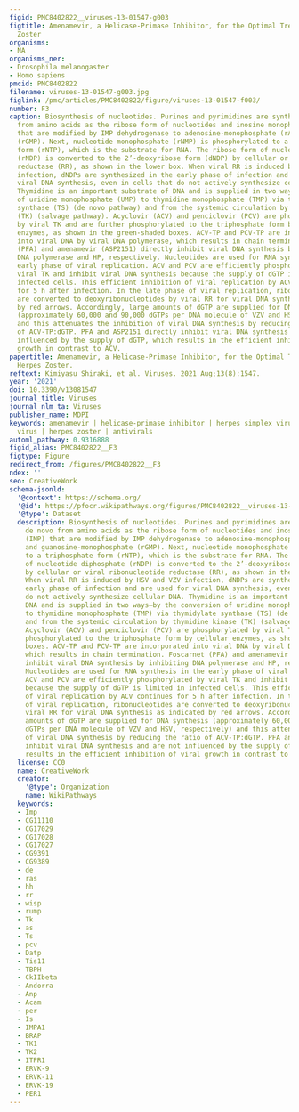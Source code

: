 ```yaml
---
figid: PMC8402822__viruses-13-01547-g003
figtitle: Amenamevir, a Helicase-Primase Inhibitor, for the Optimal Treatment of Herpes
  Zoster
organisms:
- NA
organisms_ner:
- Drosophila melanogaster
- Homo sapiens
pmcid: PMC8402822
filename: viruses-13-01547-g003.jpg
figlink: /pmc/articles/PMC8402822/figure/viruses-13-01547-f003/
number: F3
caption: Biosynthesis of nucleotides. Purines and pyrimidines are synthesized de novo
  from amino acids as the ribose form of nucleotides and inosine monophosphate (IMP)
  that are modified by IMP dehydrogenase to adenosine-monophosphate (rAMP) and guanosine-monophosphate
  (rGMP). Next, nucleotide monophosphate (rNMP) is phosphorylated to a triphosphate
  form (rNTP), which is the substrate for RNA. The ribose form of nucleotide diphosphate
  (rNDP) is converted to the 2’-deoxyribose form (dNDP) by cellular or viral ribonucleotide
  reductase (RR), as shown in the lower box. When viral RR is induced by HSV and VZV
  infection, dNDPs are synthesized in the early phase of infection and are used for
  viral DNA synthesis, even in cells that do not actively synthesize cellular DNA.
  Thymidine is an important substrate of DNA and is supplied in two ways—by the conversion
  of uridine monophosphate (UMP) to thymidine monophosphate (TMP) via thymidylate
  synthase (TS) (de novo pathway) and from the systemic circulation by thymidine kinase
  (TK) (salvage pathway). Acyclovir (ACV) and penciclovir (PCV) are phosphorylated
  by viral TK and are further phosphorylated to the triphosphate form by cellular
  enzymes, as shown in the green-shaded boxes. ACV-TP and PCV-TP are incorporated
  into viral DNA by viral DNA polymerase, which results in chain termination. Foscarnet
  (PFA) and amenamevir (ASP2151) directly inhibit viral DNA synthesis by inhibiting
  DNA polymerase and HP, respectively. Nucleotides are used for RNA synthesis in the
  early phase of viral replication. ACV and PCV are efficiently phosphorylated by
  viral TK and inhibit viral DNA synthesis because the supply of dGTP is limited in
  infected cells. This efficient inhibition of viral replication by ACV continues
  for 5 h after infection. In the late phase of viral replication, ribonucleotides
  are converted to deoxyribonucleotides by viral RR for viral DNA synthesis as indicated
  by red arrows. Accordingly, large amounts of dGTP are supplied for DNA synthesis
  (approximately 60,000 and 90,000 dGTPs per DNA molecule of VZV and HSV, respectively)
  and this attenuates the inhibition of viral DNA synthesis by reducing the ratio
  of ACV-TP:dGTP. PFA and ASP2151 directly inhibit viral DNA synthesis and are not
  influenced by the supply of dGTP, which results in the efficient inhibition of viral
  growth in contrast to ACV.
papertitle: Amenamevir, a Helicase-Primase Inhibitor, for the Optimal Treatment of
  Herpes Zoster.
reftext: Kimiyasu Shiraki, et al. Viruses. 2021 Aug;13(8):1547.
year: '2021'
doi: 10.3390/v13081547
journal_title: Viruses
journal_nlm_ta: Viruses
publisher_name: MDPI
keywords: amenamevir | helicase-primase inhibitor | herpes simplex virus | varicella-zoster
  virus | herpes zoster | antivirals
automl_pathway: 0.9316888
figid_alias: PMC8402822__F3
figtype: Figure
redirect_from: /figures/PMC8402822__F3
ndex: ''
seo: CreativeWork
schema-jsonld:
  '@context': https://schema.org/
  '@id': https://pfocr.wikipathways.org/figures/PMC8402822__viruses-13-01547-g003.html
  '@type': Dataset
  description: Biosynthesis of nucleotides. Purines and pyrimidines are synthesized
    de novo from amino acids as the ribose form of nucleotides and inosine monophosphate
    (IMP) that are modified by IMP dehydrogenase to adenosine-monophosphate (rAMP)
    and guanosine-monophosphate (rGMP). Next, nucleotide monophosphate (rNMP) is phosphorylated
    to a triphosphate form (rNTP), which is the substrate for RNA. The ribose form
    of nucleotide diphosphate (rNDP) is converted to the 2’-deoxyribose form (dNDP)
    by cellular or viral ribonucleotide reductase (RR), as shown in the lower box.
    When viral RR is induced by HSV and VZV infection, dNDPs are synthesized in the
    early phase of infection and are used for viral DNA synthesis, even in cells that
    do not actively synthesize cellular DNA. Thymidine is an important substrate of
    DNA and is supplied in two ways—by the conversion of uridine monophosphate (UMP)
    to thymidine monophosphate (TMP) via thymidylate synthase (TS) (de novo pathway)
    and from the systemic circulation by thymidine kinase (TK) (salvage pathway).
    Acyclovir (ACV) and penciclovir (PCV) are phosphorylated by viral TK and are further
    phosphorylated to the triphosphate form by cellular enzymes, as shown in the green-shaded
    boxes. ACV-TP and PCV-TP are incorporated into viral DNA by viral DNA polymerase,
    which results in chain termination. Foscarnet (PFA) and amenamevir (ASP2151) directly
    inhibit viral DNA synthesis by inhibiting DNA polymerase and HP, respectively.
    Nucleotides are used for RNA synthesis in the early phase of viral replication.
    ACV and PCV are efficiently phosphorylated by viral TK and inhibit viral DNA synthesis
    because the supply of dGTP is limited in infected cells. This efficient inhibition
    of viral replication by ACV continues for 5 h after infection. In the late phase
    of viral replication, ribonucleotides are converted to deoxyribonucleotides by
    viral RR for viral DNA synthesis as indicated by red arrows. Accordingly, large
    amounts of dGTP are supplied for DNA synthesis (approximately 60,000 and 90,000
    dGTPs per DNA molecule of VZV and HSV, respectively) and this attenuates the inhibition
    of viral DNA synthesis by reducing the ratio of ACV-TP:dGTP. PFA and ASP2151 directly
    inhibit viral DNA synthesis and are not influenced by the supply of dGTP, which
    results in the efficient inhibition of viral growth in contrast to ACV.
  license: CC0
  name: CreativeWork
  creator:
    '@type': Organization
    name: WikiPathways
  keywords:
  - Imp
  - CG11110
  - CG17029
  - CG17028
  - CG17027
  - CG9391
  - CG9389
  - de
  - ras
  - hh
  - rr
  - wisp
  - rump
  - Tk
  - as
  - Ts
  - pcv
  - Datp
  - Tis11
  - TBPH
  - CkIIbeta
  - Andorra
  - Anp
  - Acam
  - per
  - Is
  - IMPA1
  - BRAP
  - TK1
  - TK2
  - ITPR1
  - ERVK-9
  - ERVK-11
  - ERVK-19
  - PER1
---
```

